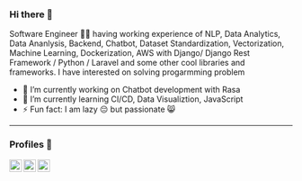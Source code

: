 ### Hi there 👋

Software Engineer 🙋‍♂️ having working experience of NLP, Data Analytics, Data Ananlysis, Backend, Chatbot, Dataset Standardization, Vectorization, Machine Learning, Dockerization, AWS  with Django/ Django Rest Framework / Python / Laravel  and some other cool libraries and frameworks. I have interested on solving progarmming problem

- 🔭 I’m currently working on Chatbot development with Rasa
- 🌱 I’m currently learning CI/CD, Data Visualiztion, JavaScript
- ⚡ Fun fact: I am lazy 😔 but passionate 😸

---

### Profiles  📖


[<img align="left" alt="tareq | LinkedIn" width="22px" src="https://i.imgur.com/Li26qrc.png" />][linkedin]
[<img align="left" alt="tareq | stackoverflow" width="22px" src="https://i.imgur.com/2XDWQ9v.png" />][stackoverflow]
[<img align="left" alt="tareq | stackoverflow" width="22px" src="https://i.imgur.com/jksNf8B.png" />][uva]



[linkedin]:https://www.linkedin.com/in/tarequzzaman-khan-195277143/

[stackoverflow]: https://stackoverflow.com/users/13298339/tarequzzaman-khan

[uva]: https://uhunt.onlinejudge.org/id/395869


